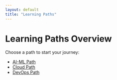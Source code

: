 ```yaml
---
layout: default
title: "Learning Paths"
---
```


# Learning Paths Overview

Choose a path to start your journey:

- [AI-ML Path](/paths/ai-ml)
- [Cloud Path](/paths/cloud)
- [DevOps Path](/paths/devops)
